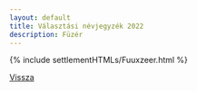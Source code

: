 ```yaml
---
layout: default
title: Választási névjegyzék 2022
description: Füzér
---
```


{% include settlementHTMLs/Fuuxzeer.html %}

[Vissza](../)